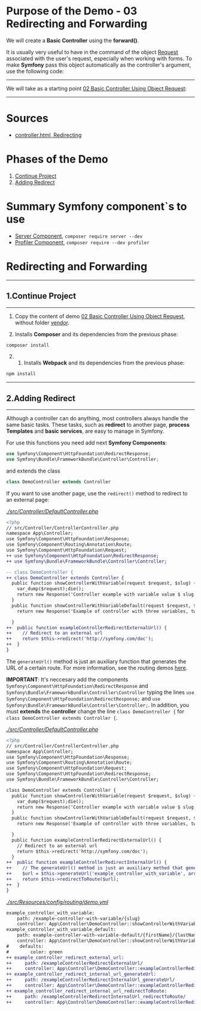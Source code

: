 # Purpose of the Demo - 03 Redirecting and Forwarding

We will create a **Basic Controller** using the **forward()**. 

It is usually very useful to have in the command of the object [Request](https://symfony.com/doc/current/introduction/http_fundamentals.html#requests-and-responses-in-http) associated with the user's request, especially when working with forms. To make **Symfony** pass this object automatically as the controller's argument, use the following code:

---------------------------------------------------------------------------------------

We will take as a starting point [02 Basic Controller Using Object Request](../01_Basic_Controller_Using_object_Request/):

---------------------------------------------------------------------------------------

# Sources
* [controller.html, Redirecting](https://symfony.com/doc/current/controller.html#redirecting)

# Phases of the Demo
1. [Continue Project](#1continue-project)
2. [Adding Redirect](#2AddingRedirect)

# Summary Symfony component`s to use

* [Server Component](https://symfony.com/doc/current/setup.html), `composer require server --dev`
* [Profiler Component](https://symfony.com/doc/current/profiler.html), `composer require --dev profiler`

# Redirecting and Forwarding

--------------------------------------------------------------------------------------------

## 1.Continue Project

--------------------------------------------------------------------------------------------

1. Copy the content of demo [02 Basic Controller Using Object Request](../01_Basic_Controller_Using_object_Request/), without folder [vendor](../01_Basic_Controller/vendor/).

2. Installs **Composer** and its dependencies from the previous phase: 

```bash
composer install
```

2. 1. Installs **Webpack** and its dependencies from the previous phase: 

```bash
npm install
```

--------------------------------------------------------------------------------------------

## 2.Adding Redirect

--------------------------------------------------------------------------------------------

Although a controller can do anything, most controllers always handle the same basic tasks. These tasks, such as **redirect** to another page, **process Templates** and **basic services**, are easy to manage in Symfony.

For use this functions you need add next **Symfony Components**:

```php
use Symfony\Component\HttpFoundation\RedirectResponse;
use Symfony\Bundle\FrameworkBundle\Controller\Controller;
```

and extends the class 

```php
class DemoController extends Controller 
```

If you want to use another page, use the `redirect()` method to redirect to an external page:

_[./src/Controller/DefaultController.php](./src/Controller/DefaultController.php)_
```diff
<?php
// src/Controller/ControllerController.php
namespace App\Controller;
use Symfony\Component\HttpFoundation\Response;
use Symfony\Component\Routing\Annotation\Route;
use Symfony\Component\HttpFoundation\Request;
++ use Symfony\Component\HttpFoundation\RedirectResponse;
++ use Symfony\Bundle\FrameworkBundle\Controller\Controller;

-- class DemoController {
++ class DemoController extends Controller {  
  public function showControllerWithVariable(request $request, $slug) {
    var_dump($request);die();
    return new Response('Controller example with variable value $ slug:'.$slug);
  }
  public function showControllerWithVariableDefault(request $request, $firstName, $lastName, $color="green") {
    return new Response('Example of controller with three variables, two per route: '.$firstName.' Y '.$lastName.', and one by default.'.$color);

  } 
++  public function exampleControllerRedirectExternalUrl() {
++    // Redirect to an external url
++    return $this->redirect('http://symfony.com/doc');
++  }   
}
```

The `generateUrl()` method is just an auxiliary function that generates the URL of a certain route. For more information, see the routing demos [here](../../01_Routing). 

**IMPORTANT**: It's neccesary add the components `Symfony\Component\HttpFoundation\RedirectResponse` and `Symfony\Bundle\FrameworkBundle\Controller\Controller` typing the lines `use Symfony\Component\HttpFoundation\RedirectResponse;` and `use Symfony\Bundle\FrameworkBundle\Controller\Controller;`. In addition, you must **extends** the **controller** change the line `class DemoController {` for `class DemoController extends Controller {`.

_[./src/Controller/DefaultController.php](./src/Controller/DefaultController.php)_
```diff
<?php
// src/Controller/ControllerController.php
namespace App\Controller;
use Symfony\Component\HttpFoundation\Response;
use Symfony\Component\Routing\Annotation\Route;
use Symfony\Component\HttpFoundation\Request;
use Symfony\Component\HttpFoundation\RedirectResponse;
use Symfony\Bundle\FrameworkBundle\Controller\Controller;

class DemoController extends Controller {
  public function showControllerWithVariable(request $request, $slug) {
    var_dump($request);die();
    return new Response('Controller example with variable value $ slug:'.$slug);
  }
  public function showControllerWithVariableDefault(request $request, $firstName, $lastName, $color="green") {
    return new Response('Example of controller with three variables, two per route: '.$firstName.' Y '.$lastName.', and one by default.'.$color);

  } 
  public function exampleControllerRedirectExternalUrl() {
    // Redirect to an external url
    return $this->redirect('http://symfony.com/doc');
  } 
++  public function exampleControllerRedirectInternalUrl() {
++    // The generateUrl() method is just an auxiliary method that generates the URL for a particular route:
++    $url = $this->generateUrl('example_controller_with_variable', array('slug' => 'hello'));
++    return $this->redirectToRoute($url);
++  }
}
```

_[./src/Resources/config/routing/demo.yml](./src/Resources/config/routing/demo.yml)_
```diff
example_controller_with_variable:
    path: /example-controller-with-variable/{slug}
    controller: App\Controller\DemoController::showControllerWithVariable
example_controller_with_variable_default:
    path: example-controller-with-variable-default/{firstName}/{lastName}
    controller: App\Controller\DemoController::showControllerWithVariableDefault
#    defaults:
#        color: green
++ example_controller_redirect_external_url:
++     path: /exampleControllerRedirectExternalUrl/
++     controller: App\Controller\DemoController::exampleControllerRedirectExternalUrl
++ example_controller_redirect_internal_url_generateUrl:    
++     path: /exampleControllerRedirectInternalUrl_generateUrl/
++     controller: App\Controller\DemoController::exampleControllerRedirectInternalUrl_generateUrl     
++ example_controller_redirect_internal_url_redirectToRoute:    
++     path: /exampleControllerRedirectInternalUrl_redirectToRoute/
++     controller: App\Controller\DemoController::exampleControllerRedirectInternalUrl_redirectToRoute
```